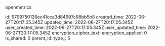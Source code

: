 openmetrics

id: 9799750126ec41cca3d84697c98bb5b8
created_time: 2022-06-27T20:17:05.345Z
updated_time: 2022-06-27T20:17:05.345Z
user_created_time: 2022-06-27T20:17:05.345Z
user_updated_time: 2022-06-27T20:17:05.345Z
encryption_cipher_text: 
encryption_applied: 0
is_shared: 0
parent_id: 
type_: 5